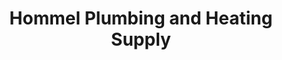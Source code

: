 ---
title: "Hommel Plumbing and Heating Supply"
url: /village-of-greenport/hommel-plumbing-and-heating-supply/
shop: hardware
---